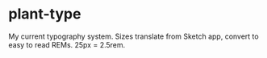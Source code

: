 # plant-type
My current typography system. Sizes translate from Sketch app, convert to easy to read REMs. 25px = 2.5rem.
